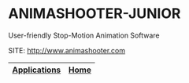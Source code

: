 # ANIMASHOOTER-JUNIOR
 
 User-friendly Stop-Motion Animation Software
 
 SITE: http://www.animashooter.com

 | [Applications](https://portable-linux-apps.github.io/apps.html) | [Home](https://portable-linux-apps.github.io)
 | --- | --- |
